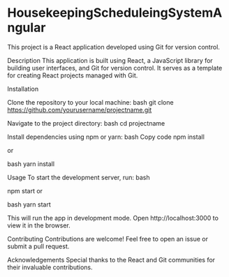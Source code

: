 ﻿# HousekeepingScheduleingSystemAngular
This project is a React application developed using Git for version control.

Description
This application is built using React, a JavaScript library for building user interfaces, and Git for version control. It serves as a template for creating React projects managed with Git.

Installation

Clone the repository to your local machine:
bash
git clone https://github.com/yourusername/projectname.git

Navigate to the project directory:
bash
cd projectname

Install dependencies using npm or yarn:
bash
Copy code
npm install

or

bash
yarn install

Usage
To start the development server, run:
bash

npm start
or

bash
yarn start

This will run the app in development mode.
Open http://localhost:3000 to view it in the browser.

Contributing
Contributions are welcome! Feel free to open an issue or submit a pull request.

Acknowledgements
Special thanks to the React and Git communities for their invaluable contributions.
